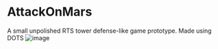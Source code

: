 # AttackOnMars
A small unpolished RTS tower defense-like game prototype. Made using DOTS
![image](https://user-images.githubusercontent.com/82777171/185810073-7327fe83-d2f3-425b-b93f-5e93f408caec.png)
